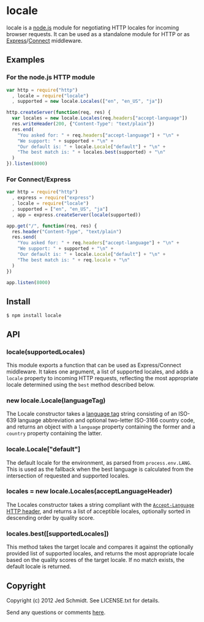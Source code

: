 locale
======

locale is a [node.js][node] module for negotiating HTTP locales for incoming browser requests. It can be used as a standalone module for HTTP or as [Express][express]/[Connect][connect] middleware.

Examples
--------

### For the node.js HTTP module
```javascript
var http = require("http")
  , locale = require("locale")
  , supported = new locale.Locales(["en", "en_US", "ja"])

http.createServer(function(req, res) {
  var locales = new locale.Locales(req.headers["accept-language"])
  res.writeHeader(200, {"Content-Type": "text/plain"})
  res.end(
    "You asked for: " + req.headers["accept-language"] + "\n" +
    "We support: " + supported + "\n" +
    "Our default is: " + locale.Locale["default"] + "\n" +
    "The best match is: " + locales.best(supported) + "\n"
  )
}).listen(8000)
```

### For Connect/Express
```javascript
var http = require("http")
  , express = require("express")
  , locale = require("locale")
  , supported = ["en", "en_US", "ja"]
  , app = express.createServer(locale(supported))

app.get("/", function(req, res) {
  res.header("Content-Type", "text/plain")
  res.send(
    "You asked for: " + req.headers["accept-language"] + "\n" +
    "We support: " + supported + "\n" +
    "Our default is: " + locale.Locale["default"] + "\n" +
    "The best match is: " + req.locale + "\n"
  )
})

app.listen(8000)
```

Install
-------

    $ npm install locale

API
---

### locale(supportedLocales)

This module exports a function that can be used as Express/Connect middleware. It takes one argument, a list of supported locales, and adds a `locale` property to incoming HTTP requests, reflecting the most appropriate locale determined using the `best` method described below.

### new locale.Locale(languageTag)

The Locale constructor takes a [language tag][langtag] string consisting of an ISO-639 language abbreviation and optional two-letter ISO-3166 country code, and returns an object with a `language` property containing the former and a `country` property containing the latter.

### locale.Locale["default"]

The default locale for the environment, as parsed from `process.env.LANG`. This is used as the fallback when the best language is calculated from the intersection of requested and supported locales.

### locales = new locale.Locales(acceptLanguageHeader)

The Locales constructor takes a string compliant with the [`Accept-Language` HTTP header][header], and returns a list of acceptible locales, optionally sorted in descending order by quality score.

### locales.best([supportedLocales])

This method takes the target locale and compares it against the optionally provided list of supported locales, and returns the most appropriate locale based on the quality scores of the target locale. If no match exists, the default locale is returned.

Copyright
---------

Copyright (c) 2012 Jed Schmidt. See LICENSE.txt for details.

Send any questions or comments [here](http://twitter.com/jedschmidt).

[node]: http://nodejs.org
[express]: http://expressjs.com
[connect]: http://senchalabs.github.com/connect/
[langtag]: http://www.w3.org/Protocols/rfc2616/rfc2616-sec3.html#sec3.10
[header]: http://www.w3.org/Protocols/rfc2616/rfc2616-sec14.html#sec14.4